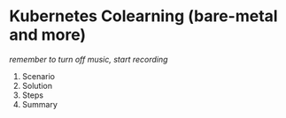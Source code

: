 # Kubernetes Colearning (bare-metal and more)

*remember to turn off music, start recording*

1. Scenario
2. Solution
3. Steps
4. Summary

